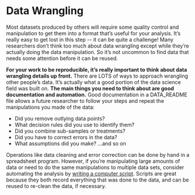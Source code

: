 # Data Wrangling

Most datasets produced by others will require some quality control and manipulation to get them into a format that’s useful for your analysis.  It’s really easy to get lost in this step -- it can be quite a challenge! Many researchers don’t think too much about data wrangling except while they’re actually doing the data manipulation. So it’s not uncommon to find data that needs some attention before it can be reused.

**For your work to be reproducible, it’s really important to think about data wrangling details up front.** There are LOTS of ways to approach wrangling other people’s data.  It’s actually what a good portion of the data science field was built on.  **The main things you need to think about are good documentation and automation.** Good documentation in a DATA_README file allows a future researcher to follow your steps and repeat the manipulations you made of the data:
* Did you remove outlying data points?
* What decision rules did you use to identify them?
* Did you combine sub-samples or treatments?  
* Did you have to correct errors in the data?
* What assumptions did you make?
...and so on

Operations like data cleaning and error correction can be done by hand in a spreadsheet program. However, if you’re manipulating large amounts of data or need to do the same manipulations to multiple data sets, consider automating the analysis by [writing a computer script](https://www.youtube.com/watch?v=6PVMJE3HBN0). Scripts are great because they both record everything that was done to the data, and can be reused to re-clean the data, if necessary. 
